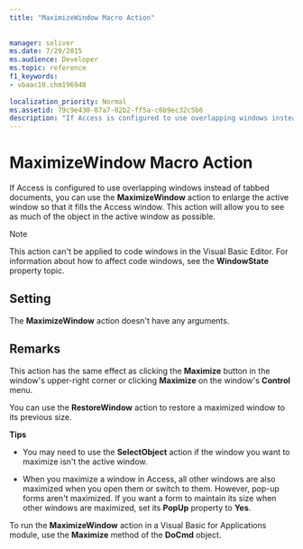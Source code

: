 ```yaml
---
title: "MaximizeWindow Macro Action"
 
 
manager: soliver
ms.date: 7/29/2015
ms.audience: Developer
ms.topic: reference
f1_keywords:
- vbaac10.chm196948
  
localization_priority: Normal
ms.assetid: 79c9e430-07a7-02b2-ff5a-c6b9ec32c5b6
description: "If Access is configured to use overlapping windows instead of tabbed documents, you can use the MaximizeWindow action to enlarge the active window so that it fills the Access window. This action will allow you to see as much of the object in the active window as possible."
---
```


# MaximizeWindow Macro Action

If Access is configured to use overlapping windows instead of tabbed documents, you can use the **MaximizeWindow** action to enlarge the active window so that it fills the Access window. This action will allow you to see as much of the object in the active window as possible. 
  
> [!NOTE]
> This action can't be applied to code windows in the Visual Basic Editor. For information about how to affect code windows, see the **WindowState** property topic. 
  
## Setting

The **MaximizeWindow** action doesn't have any arguments. 
  
## Remarks

This action has the same effect as clicking the **Maximize** button in the window's upper-right corner or clicking **Maximize** on the window's **Control** menu. 
  
You can use the **RestoreWindow** action to restore a maximized window to its previous size. 
  
 **Tips**
  
- You may need to use the **SelectObject** action if the window you want to maximize isn't the active window. 
    
- When you maximize a window in Access, all other windows are also maximized when you open them or switch to them. However, pop-up forms aren't maximized. If you want a form to maintain its size when other windows are maximized, set its **PopUp** property to **Yes**. 
    
To run the **MaximizeWindow** action in a Visual Basic for Applications module, use the **Maximize** method of the **DoCmd** object. 
  

